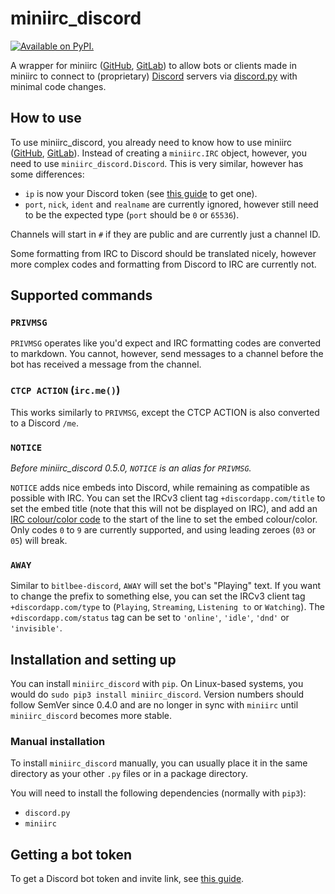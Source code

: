 # miniirc_discord

[![Available on PyPI.](https://img.shields.io/pypi/v/miniirc-discord.svg)](https://pypi.org/project/miniirc-discord/)

A wrapper for miniirc ([GitHub], [GitLab]) to allow bots or clients made in
miniirc to connect to (proprietary) [Discord] servers via [discord.py] with
minimal code changes.


## How to use

To use miniirc_discord, you already need to know how to use miniirc ([GitHub],
[GitLab]). Instead of creating a `miniirc.IRC` object, however, you need to
use `miniirc_discord.Discord`. This is very similar, however has some
differences:

 - `ip` is now your Discord token (see [this guide] to get one).
 - `port`, `nick`, `ident` and `realname` are currently ignored, however still
    need to be the expected type (`port` should be `0` or `65536`).

Channels will start in `#` if they are public and are currently just a channel
ID.

Some formatting from IRC to Discord should be translated nicely, however
more complex codes and formatting from Discord to IRC are currently not.

## Supported commands

### `PRIVMSG`

`PRIVMSG` operates like you'd expect and IRC formatting codes are converted to
markdown. You cannot, however, send messages to a channel before the bot has
received a message from the channel.

### `CTCP ACTION` (`irc.me()`)

This works similarly to `PRIVMSG`, except the CTCP ACTION is also converted to
a Discord `/me`.

### `NOTICE`

*Before miniirc_discord 0.5.0, `NOTICE` is an alias for `PRIVMSG`.*

`NOTICE` adds nice embeds into Discord, while remaining as compatible as
possible with IRC. You can set the IRCv3 client tag `+discordapp.com/title` to
set the embed title (note that this will not be displayed on IRC), and add an
[IRC colour/color code](https://github.com/myano/jenni/wiki/IRC-String-Formatting#color-codes)
to the start of the line to set the embed colour/color. Only codes `0` to `9`
are currently supported, and using leading zeroes (`03` or `05`) will break.

### `AWAY`

Similar to `bitlbee-discord`, `AWAY` will set the bot's "Playing" text. If you
want to change the prefix to something else, you can set the IRCv3 client tag
`+discordapp.com/type` to (`Playing`, `Streaming`, `Listening to` or
`Watching`). The `+discordapp.com/status` tag can be set to `'online'`,
`'idle'`, `'dnd'` or `'invisible'`.

## Installation and setting up

You can install `miniirc_discord` with `pip`. On Linux-based systems, you would
do `sudo pip3 install miniirc_discord`. Version numbers should follow SemVer
since 0.4.0 and are no longer in sync with `miniirc` until `miniirc_discord`
becomes more stable.

### Manual installation

To install `miniirc_discord` manually, you can usually place it in the same
directory as your other `.py` files or in a package directory.

You will need to install the following dependencies (normally with `pip3`):
 - `discord.py`
 - `miniirc`

## Getting a bot token

To get a Discord bot token and invite link, see [this guide].

[GitHub]:       https://github.com/luk3yx/miniirc
[GitLab]:       https://gitlab.com/luk3yx/miniirc
[Discord]:      https://discordapp.com
[discord.py]:   https://github.com/Rapptz/discord.py
[this guide]:   https://github.com/reactiflux/discord-irc/wiki/Creating-a-discord-bot-&-getting-a-token
